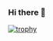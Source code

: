 ### Hi there 👋

<!--
**kakaZhou719/kakaZhou719** is a ✨ _special_ ✨ repository because its `README.md` (this file) appears on your GitHub profile.
* <div align="center"> <img src="https://visitor-badge.glitch.me/badge?page_id=sun0225SUN" /> </div>

Here are some ideas to get you started:

- 🔭 I’m currently working on ...
- 🌱 I’m currently learning ...
- 👯 I’m looking to collaborate on ...
- 🤔 I’m looking for help with ...
- 💬 Ask me about ...
- 📫 How to reach me: ...
- 😄 Pronouns: ...
- ⚡ Fun fact: ...
-->
[![trophy](https://github-profile-trophy.vercel.app/?username=kakaZhou719&rank=SECRET,SSS,SS,S,A,AAA,B,C&column=3&no-bg=true)](https://github.com/kakaZhou719/github-profile-trophy)
